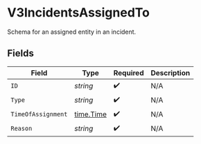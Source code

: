 # V3IncidentsAssignedTo

Schema for an assigned entity in an incident.


## Fields

| Field                                     | Type                                      | Required                                  | Description                               |
| ----------------------------------------- | ----------------------------------------- | ----------------------------------------- | ----------------------------------------- |
| `ID`                                      | *string*                                  | :heavy_check_mark:                        | N/A                                       |
| `Type`                                    | *string*                                  | :heavy_check_mark:                        | N/A                                       |
| `TimeOfAssignment`                        | [time.Time](https://pkg.go.dev/time#Time) | :heavy_check_mark:                        | N/A                                       |
| `Reason`                                  | *string*                                  | :heavy_check_mark:                        | N/A                                       |